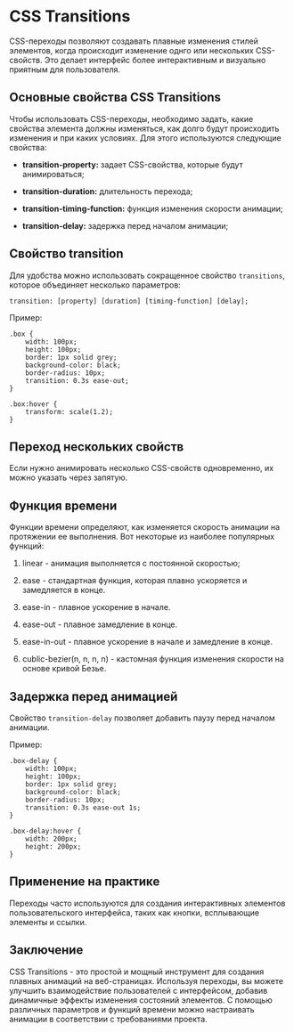 # CSS Transitions

CSS-переходы позволяют создавать плавные изменения стилей элементов, когда происходит изменение однго или нескольких CSS-свойств. Это делает интерфейс более интерактивным и визуально приятным для пользователя.

## Основные свойства CSS Transitions

Чтобы использовать CSS-переходы, необходимо задать, какие свойства элемента должны изменяться, как долго будут происходить изменения и при каких условиях. Для этого используются следующие свойства:

- **transition-property:** задает CSS-свойства, которые будут анимироваться;

- **transition-duration:** длительность перехода;

- **transition-timing-function:** функция изменения скорости анимации;

- **transition-delay:** задержка перед началом анимации;

## Свойство transition

Для удобства можно использовать сокращенное свойство ``transitions``, которое объединяет несколько параметров:

```
transition: [property] [duration] [timing-function] [delay];
```

Пример:

```
.box {
    width: 100px;
    height: 100px;
    border: 1px solid grey;
    background-color: black;
    border-radius: 10px;
    transition: 0.3s ease-out;
}

.box:hover {
    transform: scale(1.2);
}
```

## Переход нескольких свойств

Если нужно анимировать несколько CSS-свойств одновременно, их можно указать через запятую.

## Функция времени

Функции времени определяют, как изменяется скорость анимации на протяжении ее выполнения. Вот некоторые из наиболее популярных функций:

1. linear - анимация выполняется с постоянной скоростью;

2. ease - стандартная функция, которая плавно ускоряется и замедляется в конце.

3. ease-in - плавное ускорение в начале.

4. ease-out - плавное замедление в конце.

5. ease-in-out - плавное ускорение в начале и замедление в конце.

6. cublic-bezier(n, n, n, n) - кастомная функция изменения скорости на основе кривой Безье.

## Задержка перед анимацией

Свойство ``transition-delay`` позволяет добавить паузу перед началом анимации.

Пример:

```
.box-delay {
    width: 100px;
    height: 100px;
    border: 1px solid grey;
    background-color: black;
    border-radius: 10px;
    transition: 0.3s ease-out 1s;
}

.box-delay:hover {
    width: 200px;
    height: 200px;
}
```

## Применение на практике

Переходы часто используются для создания интерактивных элементов пользовательского интерфейса, таких как кнопки, всплывающие элементы и ссылки.

## Заключение

CSS Transitions - это простой и мощный инструмент для создания плавных анимаций на веб-страницах. Используя переходы, вы можете улучшить взаимодействие пользователей с интерфейсом, добавив динамичные эффекты изменения состояний элементов. С помощью различных параметров и функций времени можно настраивать анимации в соответствии с требованиями проекта.